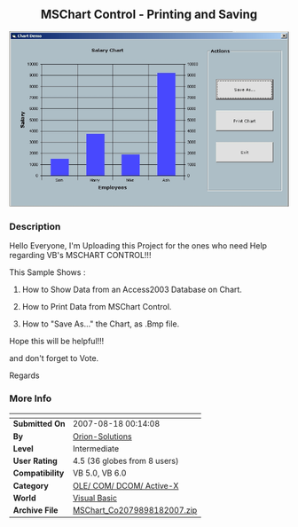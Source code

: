 ﻿<div align="center">

## MSChart Control \- Printing and Saving

<img src="PIC200781813781405.jpg">
</div>

### Description

Hello Everyone, I'm Uploading this Project for the ones who need Help regarding VB's MSCHART CONTROL!!!

This Sample Shows :

1) How to Show Data from an Access2003 Database on Chart.

2) How to Print Data from MSChart Control.

3) How to "Save As..." the Chart, as .Bmp file.

Hope this will be helpful!!!

and don't forget to Vote.

Regards
 
### More Info
 


<span>             |<span>
---                |---
**Submitted On**   |2007-08-18 00:14:08
**By**             |[Orion\-Solutions](https://github.com/Planet-Source-Code/PSCIndex/blob/master/ByAuthor/orion-solutions.md)
**Level**          |Intermediate
**User Rating**    |4.5 (36 globes from 8 users)
**Compatibility**  |VB 5\.0, VB 6\.0
**Category**       |[OLE/ COM/ DCOM/ Active\-X](https://github.com/Planet-Source-Code/PSCIndex/blob/master/ByCategory/ole-com-dcom-active-x__1-29.md)
**World**          |[Visual Basic](https://github.com/Planet-Source-Code/PSCIndex/blob/master/ByWorld/visual-basic.md)
**Archive File**   |[MSChart\_Co2079898182007\.zip](https://github.com/Planet-Source-Code/orion-solutions-mschart-control-printing-and-saving__1-69174/archive/master.zip)








